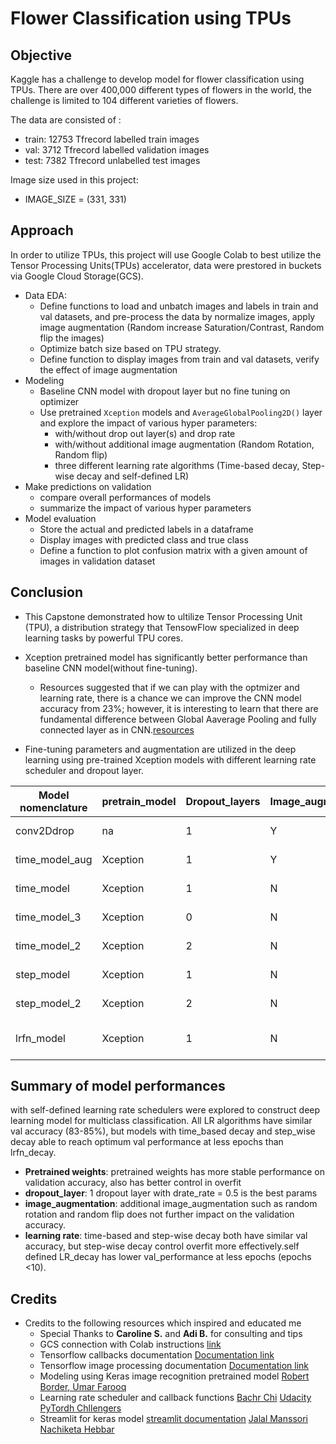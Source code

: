 # Flower Classification using TPUs

## Objective

Kaggle has a challenge to develop model for flower classification using TPUs. There are over 400,000 different types of flowers in the world, the challenge is limited to 104 different varieties of flowers.

The data are consisted of : 
* train: 12753 Tfrecord labelled train images
* val:   3712 Tfrecord labelled validation images
* test:  7382 Tfrecord unlabelled test images

Image size used in this project: 
* IMAGE_SIZE = (331, 331)

## Approach

In order to utilize TPUs, this project will use Google Colab to best utilize the Tensor Processing Units(TPUs) accelerator, data were prestored in buckets via Google Cloud Storage(GCS).

* Data EDA:
    * Define functions to load and unbatch images and labels in train and val datasets, and pre-process the data by normalize images, apply image augmentation (Random increase Saturation/Contrast, Random flip the images)
    * Optimize batch size based on TPU strategy.
    * Define function to display images from train and val datasets, verify the effect of image augmentation
* Modeling
    * Baseline CNN model with dropout layer but no fine tuning on optimizer
    * Use pretrained `Xception` models and `AverageGlobalPooling2D()` layer and explore the impact of various hyper parameters:
        * with/without drop out layer(s) and drop rate
        * with/without additional image augmentation (Random Rotation, Random flip)
        * three different learning rate algorithms (Time-based decay, Step-wise decay and self-defined LR)
* Make predictions on validation
    * compare overall performances of models
    * summarize the impact of various hyper parameters
* Model evaluation
    * Store the actual and predicted labels in a dataframe
    * Display images with predicted class and true class
    * Define a function to plot confusion matrix with a given amount of images in validation dataset

## Conclusion

* This Capstone demonstrated how to ultilize Tensor Processing Unit (TPU), a distribution strategy that TensowFlow specialized in deep learning tasks by powerful TPU cores.
* Xception pretrained model has significantly better performance than baseline CNN model(without fine-tuning).
  * Resources suggested that if we can play with the optmizer and learning rate, there is a chance we can improve the CNN model accuracy from 23%; however, it is interesting to learn that there are fundamental difference between Global Aaverage Pooling and fully connected layer as in CNN.[resources]('https://codelabs.developers.google.com/codelabs/keras-flowers-tpu#11')


* Fine-tuning parameters and augmentation are utilized in the deep learning using pre-trained Xception models with different learning rate scheduler and dropout layer.

|Model nomenclature|pretrain_model|Dropout_layers|Image_augmentation|LR algorithms|Overfit|Val_accuracy|
|---|---|---|---|---|---|---|
|conv2Ddrop|na|1|Y|adam default|extremely overfit|23%|
|time_model_aug|Xception|1|Y|Time-decay_LR|slightly overfit|85%|
|time_model|Xception|1|N|Time-decay LR|greatly overfit|84%|
|time_model_3|Xception|0|N|Time-decay LR|extremely overfit|83%|
|time_model_2|Xception|2|N|Time-decay LR|greatly overfit|83%|
|step_model|Xception|1|N|Step-wise decay LR|slightly overfit|85%|
|step_model_2|Xception|2|N|Step_wise decay LR|least overfit|85%|
|lrfn_model|Xception|1|N|Self-defined decay LR|greatly overfit|85%|


## Summary of model performances
with self-defined learning rate schedulers were explored to construct deep learning model for multiclass classification. All LR algorithms have similar val accuracy (83-85%), but models with time_based decay and step_wise decay able to reach optimum val performance at less epochs than lrfn_decay.
* **Pretrained weights**: pretrained weights has more stable performance on validation accuracy, also has better control in overfit
* **dropout_layer**: 1 dropout layer with drate_rate = 0.5 is the best params
* **image_augmentation**: additional image_augmentation such as random rotation and random flip does not further impact on the validation accuracy.
* **learning rate**: time-based and step-wise decay both have similar val accuracy, but step-wise decay control overfit more effectively.self defined LR_decay has lower val_performance at less epochs (epochs <10). 


## Credits

* Credits to the following resources which inspired and educated me 
    * Special Thanks to **Caroline S.** and **Adi B.**   for consulting and tips
    * GCS connection with Colab instructions [link](https://colab.research.google.com/notebooks/snippets/accessing_files.ipynb)
    * Tensorflow callbacks documentation [Documentation link](https://www.tensorflow.org/guide/keras/custom_callback)
    * Tensorflow image processing documentation [Documentation link](https://www.tensorflow.org/tutorials/images/data_augmentation)
    * Modeling using Keras image recognition pretrained model [Robert Border](https://www.kaggle.com/rborder/tpu-flower-classification?kernelSessionId=78320658)[, Umar Farooq](https://medium.com/@imUmarFarooq/computer-vision-petals-to-the-metal-3465d66ad343)
    * Learning rate scheduler and callback functions [Bachr Chi](https://medium.com/@bechr7/learning-rate-scheduling-with-callbacks-in-tensorflow-e2ba83647013) [Udacity PyTordh Chllengers](https://medium.com/udacity-pytorch-challengers/ideas-on-how-to-fine-tune-a-pre-trained-model-in-pytorch-184c47185a20)
    * Streamlit for keras model [streamlit documentation](https://docs.streamlit.io/library/api-reference/media/st.image) [Jalal Manssori](https://towardsdatascience.com/how-to-build-an-image-classification-app-using-logistic-regression-with-a-neural-network-mindset-1e901c938355)[ Nachiketa Hebbar](https://youtu.be/Q1NC3NbmVlc)